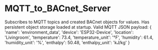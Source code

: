 # MQTT_to_BACnet_Server
Subscribes to MQTT topics and created BACnet objects for values.
Has persistent object storage loaded at startup.
Valid MQTT JSON payload:
{
  'name': 'environment_data', 
  'device': 'ESP32-Device', 
  'location': 'Livingroom', 
  'temperature': 73.4, 
  'temperature_unit': '°F', 
  'humidity': 61.4, 
  'humidity_unit': '%', 
  'enthalpy': 50.48, 
  'enthalpy_unit': 'kJ/kg'
 }

